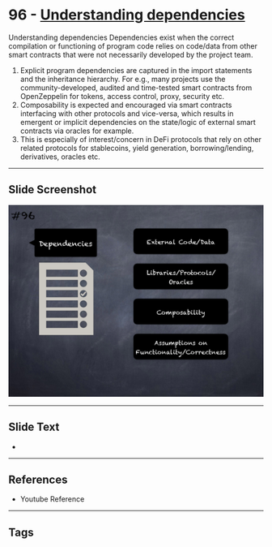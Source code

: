 
# 96 - [Understanding dependencies](./Understanding%20dependencies.md)

Understanding dependencies Dependencies exist when the correct compilation or functioning of program code relies on code/data from other smart contracts that were not necessarily developed by the project team.


1.  Explicit program dependencies are captured in the import statements and the inheritance hierarchy. For e.g., many projects use the community-developed, audited and time-tested smart contracts from OpenZeppelin for tokens, access control, proxy, security etc.
2.  Composability is expected and encouraged via smart contracts interfacing with other protocols and vice-versa, which results in emergent or implicit dependencies on the state/logic of external smart contracts via oracles for example.
3.  This is especially of interest/concern in DeFi protocols that rely on other related protocols for stablecoins, yield generation, borrowing/lending, derivatives, oracles etc.


___
## Slide Screenshot
![096.png](../../images/6.%20Audit%20Techniques%20and%20Tools%20101/096.png)
___
## Slide Text
- 
___
## References
- Youtube Reference
___
## Tags
